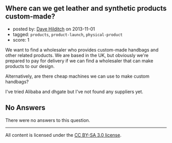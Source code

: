 ## Where can we get leather and synthetic products custom-made?

- posted by: [Dave Hilditch](https://stackexchange.com/users/-1/19968-dave-hilditch) on 2013-11-01
- tagged: `products`, `product-launch`, `physical-product`
- score: 1

<p>We want to find a wholesaler who provides custom-made handbags and other related products. We are based in the UK, but obviously we're prepared to pay for delivery if we can find a wholesaler that can make products to our design.</p>

<p>Alternatively, are there cheap machines we can use to make custom handbags?</p>

<p>I've tried Alibaba and dhgate but I've not found any suppliers yet.</p>


## No Answers

There were no answers to this question.


---

All content is licensed under the [CC BY-SA 3.0 license](https://creativecommons.org/licenses/by-sa/3.0/).

